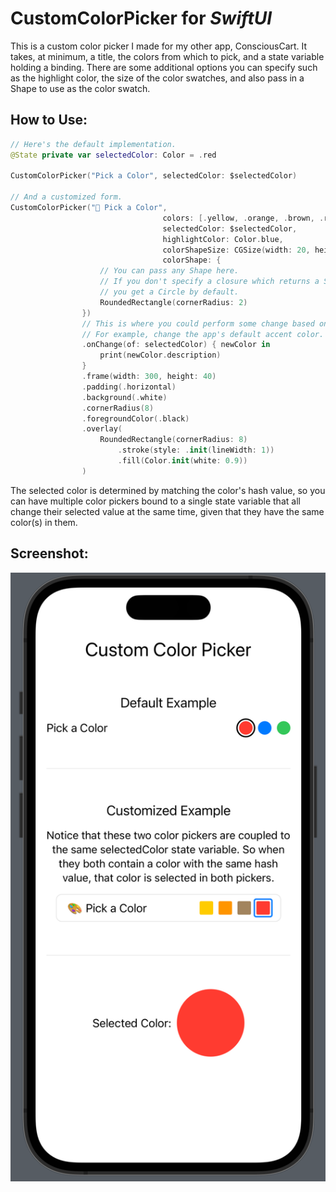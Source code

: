 # CustomColorPicker for *SwiftUI*

This is a custom color picker I made for my other app, ConsciousCart. It takes, at minimum, a title, the colors from which to pick, and a state variable holding a binding. There are some additional options you can specify such as the highlight color, the size of the color swatches, and also pass in a Shape to use as the color swatch.

## How to Use:

```swift
// Here's the default implementation.
@State private var selectedColor: Color = .red

CustomColorPicker("Pick a Color", selectedColor: $selectedColor)

// And a customized form.
CustomColorPicker("🎨 Pick a Color",
                                  colors: [.yellow, .orange, .brown, .red],
                                  selectedColor: $selectedColor,
                                  highlightColor: Color.blue,
                                  colorShapeSize: CGSize(width: 20, height: 20),
                                  colorShape: {
                    // You can pass any Shape here.
                    // If you don't specify a closure which returns a Shape,
                    // you get a Circle by default.
                    RoundedRectangle(cornerRadius: 2)
                })
                // This is where you could perform some change based on the selected color.
                // For example, change the app's default accent color.
                .onChange(of: selectedColor) { newColor in
                    print(newColor.description)
                }
                .frame(width: 300, height: 40)
                .padding(.horizontal)
                .background(.white)
                .cornerRadius(8)
                .foregroundColor(.black)
                .overlay(
                    RoundedRectangle(cornerRadius: 8)
                        .stroke(style: .init(lineWidth: 1))
                        .fill(Color.init(white: 0.9))
                )
```

The selected color is determined by matching the color's hash value, so you can have multiple color pickers bound to a single state variable that all change their selected value at the same time, given that they have the same color(s) in them.

## Screenshot:

![Example](https://github.com/achi113s/CustomColorPicker/blob/main/ReadmeResources/screenshot1.png)